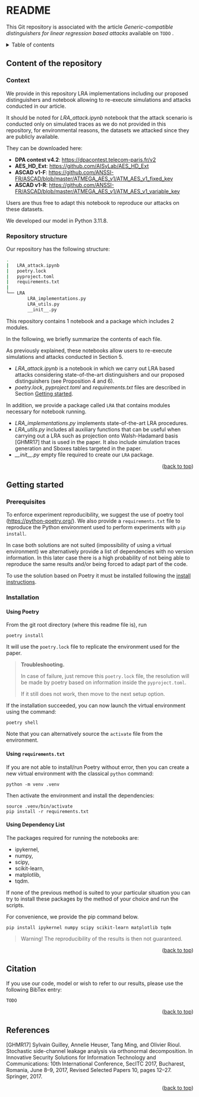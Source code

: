 # README

<a id="readme-top"></a>

This Git repository is associated with the article *Generic-compatible distinguishers for linear regression based attacks* available on ```TODO``` .

<!-- Table of contents -->
<details>
  <summary>Table of contents</summary>
  <ol>
    <li>
      <a href="#content-of-the-repository">Content of the repository</a>
      <ul>
        <li><a href="#context">Context</a></li>
        <li><a href="#repository-structure">Repository structure</a></li>
      </ul>
    </li>
    <li>
      <a href="#getting-started">Getting Started</a>
      <ul>
        <li><a href="#prerequisites">Prerequisites</a></li>
        <li><a href="#installation">Installation</a></li>
      </ul>
    </li>
    <li><a href="#citation">Citation</a></li>
    <li><a href="#references">References</a></li>
  </ol>
</details>

## Content of the repository

### Context
We provide in this repository LRA implementations including our proposed distinguishers and notebook allowing to re-execute simulations and attacks conducted in our article. 

It should be noted for *LRA_attack.ipynb* notebook that the attack scenario is conducted only on simulated traces as we do not provided in this repository, for environmental reasons, the datasets we attacked since they are publicly available. 

They can be downloaded here:

- **DPA contest v4.2**: https://dpacontest.telecom-paris.fr/v2 
- **AES_HD_Ext**: https://github.com/AISyLab/AES_HD_Ext 
- **ASCAD v1-F**: https://github.com/ANSSI-FR/ASCAD/blob/master/ATMEGA_AES_v1/ATM_AES_v1_fixed_key
- **ASCAD v1-R**: https://github.com/ANSSI-FR/ASCAD/blob/master/ATMEGA_AES_v1/ATM_AES_v1_variable_key

Users are thus free to adapt this notebook to reproduce our attacks on these datasets.

We developed our model in Python 3.11.8. 

### Repository structure

Our repository has the following structure:
```bash
.
|   LRA_attack.ipynb
|   poetry.lock
|   pyproject.toml
|   requirements.txt
|
└── LRA
        LRA_implementations.py
        LRA_utils.py
        __init__.py       
```
This repository contains 1 notebook and a package which includes 2 modules.

In the following, we briefly summarize the contents of each file.

As previously explained, these notebooks allow users to re-execute simulations and attacks conducted in Section 5.
- *LRA_attack.ipynb* is a notebook in which we carry out LRA based attacks considering state-of-the-art distinguishers and our proposed distinguishers (see Proposition 4 and 6). 
- *poetry.lock*, *pyproject.toml* and *requirements.txt* files are described in Section <a href="#getting-started">Getting started</a>.

In addition, we provide a package called $`\texttt{LRA}`$ that contains modules necessary for notebook running.

- *LRA_implementations.py* implements state-of-the-art LRA procedures.
- *LRA_utils.py* includes all auxiliary functions that can be useful when carrying out a LRA such as projection onto Walsh-Hadamard basis [GHMR17] that is used in the paper. It also include simulation traces generation and Sboxes tables targeted in the paper.
- *\_\_init\_\_.py* empty file required to create our $`\texttt{LRA}`$ package.

<p align="right">(<a href="#readme-top">back to top</a>)</p>

## Getting started


### Prerequisites

To enforce experiment reproducibility, we suggest the use of poetry tool (https://python-poetry.org/).
We also provide a `requirements.txt` file to reproduce the Python environment used to perform experiments with `pip install`.

In case both solutions are not suited (impossibility of using a virtual environment) we alternatively provide a list of dependencies with no version information.
In this later case there is a high probability of not being able to reproduce the same results and/or being forced to adapt part of the code.

To use the solution based on Poetry it must be installed following the [install instructions](https://python-poetry.org/docs/#installation).

### Installation

#### Using Poetry

From the git root directory (where this readme file is), run

    poetry install
    
It will use the `poetry.lock` file to replicate the environment used for the paper.

> **Troubleshooting.**
>
> In case of failure, just remove this `poetry.lock` file, the resolution will be made by poetry based on information inside the `pyproject.toml`.
>
> If it still does not work, then move to the next setup option.

If the installation succeeded, you can now launch the virtual environment using the command:

    poetry shell

Note that you can alternatively source the `activate` file from the environment.

#### Using `requirements.txt`

If you are not able to install/run Poetry without error, then you can create a new virtual environment with the classical `python` command:

    python -m venv .venv

Then activate the environment and install the dependencies:

    source .venv/bin/activate
    pip install -r requirements.txt

#### Using Dependency List

The packages required for running the notebooks are:
  - ipykernel,
  - numpy,
  - scipy,
  - scikit-learn,
  - matplotlib,
  - tqdm.

If none of the previous method is suited to your particular situation you can try to install these packages by the method of your choice and run the scripts.

For convenience, we provide the pip command below.

    pip install ipykernel numpy scipy scikit-learn matplotlib tqdm

> Warning! The reproducibility of the results is then not guaranteed.

<p align="right">(<a href="#readme-top">back to top</a>)</p>

## Citation

If you use our code, model or wish to refer to our results, please use the following BibTex entry:
```
TODO
```

<p align="right">(<a href="#readme-top">back to top</a>)</p>

## References

[GHMR17]  Sylvain Guilley, Annelie Heuser, Tang Ming, and Olivier Rioul. Stochastic side-channel leakage analysis via orthonormal decomposition. In Innovative Security Solutions for Information Technology and Communications: 10th International Conference, SecITC 2017, Bucharest, Romania, June 8–9, 2017, Revised Selected Papers 10, pages 12–27. Springer, 2017.

<p align="right">(<a href="#readme-top">back to top</a>)</p>

